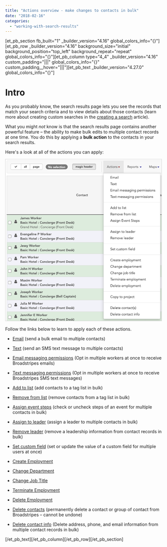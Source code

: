 ```yaml
---
title: "Actions overview - make changes to contacts in bulk"
date: "2018-02-16"
categories: 
  - "working-with-search-results"
---
```


\[et\_pb\_section fb\_built="1" \_builder\_version="4.16" global\_colors\_info="{}"\]\[et\_pb\_row \_builder\_version="4.16" background\_size="initial" background\_position="top\_left" background\_repeat="repeat" global\_colors\_info="{}"\]\[et\_pb\_column type="4\_4" \_builder\_version="4.16" custom\_padding="|||" global\_colors\_info="{}" custom\_padding\_\_hover="|||"\]\[et\_pb\_text \_builder\_version="4.27.0" global\_colors\_info="{}"\]

# Intro

As you probably know, the search results page lets you see the records that match your search criteria and to view details about those contacts (learn more about creating custom searches in the [creating a search](https://help.broadstripes.com/help-articles/using-broadstripes/customize/create-and-save-a-search/) article).

What you might _not_ know is that the search results page contains another powerful feature – the ability to make bulk edits to multiple contact records at one time. You do this by applying a **bulk action** to the contacts in your search results.

Here's a look at all of the actions you can apply:

![](images/BulkActionsMenuComplete2021.png)

Follow the links below to learn to apply each of these actions.

- [Email](https://help.broadstripes.com/help-articles/using-broadstripes/working-with-search-results/bulk-actions-send-email/) (send a bulk email to multiple contacts)
- [Text](https://help.broadstripes.com/help-articles/using-broadstripes/working-with-search-results/bulk-actions-send-sms-text-message/) (send an SMS text message to multiple contacts)
- [Email messaging permissions](https://help.broadstripes.com/help-articles/using-broadstripes/working-with-contact-records/text-messaging-opted-in-permissions-2/) (Opt in multiple workers at once to receive Broadstripes emails)
- [Text messaging permissions](https://help.broadstripes.com/help-articles/using-broadstripes/working-with-contact-records/text-messaging-opted-in-permissions/) (Opt in multiple workers at once to receive Broadstripes SMS text messages)

- [Add to list](https://help.broadstripes.com/help-articles/using-broadstripes/working-with-search-results/bulk-actions-list/) (add contacts to a tag list in bulk)
- [Remove from list](https://help.broadstripes.com/help-articles/using-broadstripes/working-with-search-results/bulk-actions-list/) (remove contacts from a tag list in bulk)
- [Assign event steps](https://help.broadstripes.com/help-articles/using-broadstripes/working-with-search-results/bulk-actions-assign-event-steps/) (check or uncheck steps of an event for multiple contacts in bulk)
- [Assign to leader](https://help.broadstripes.com/help-articles/using-broadstripes/working-with-search-results/bulk-actions-assign-leader-remove-leader/) (assign a leader to multiple contacts in bulk)
- [Remove leader](https://help.broadstripes.com/help-articles/using-broadstripes/working-with-search-results/bulk-actions-assign-leader-remove-leader/) (remove a leadership information from contact records in bulk)
- [Set custom field](https://help.broadstripes.com/help-articles/using-broadstripes/working-with-search-results/bulk-actions-set-update-custom-field/) (set or update the value of a custom field for multiple users at once)
- [Create Employment  
    ](https://help.broadstripes.com/help-articles/using-broadstripes/working-with-search-results/bulk-actions-employment-department-job-title-create-change-terminate-delete/)
- [Change Department  
    ](https://help.broadstripes.com/help-articles/using-broadstripes/working-with-search-results/bulk-actions-employment-department-job-title-create-change-terminate-delete/)
- [Change Job Title  
    ](https://help.broadstripes.com/help-articles/using-broadstripes/working-with-search-results/bulk-actions-employment-department-job-title-create-change-terminate-delete/)
- [Terminate Employment  
    ](https://help.broadstripes.com/help-articles/using-broadstripes/working-with-search-results/bulk-actions-employment-department-job-title-create-change-terminate-delete/)
- [Delete Employment](https://help.broadstripes.com/help-articles/using-broadstripes/working-with-search-results/bulk-actions-employment-department-job-title-create-change-terminate-delete/)
- [Delete contacts](https://help.broadstripes.com/help-articles/using-broadstripes/working-with-search-results/bulk-actions-delete-contacts/) (permanently delete a contact or group of contact from Broadstripes – cannot be undone)
- [Delete contact info](https://help.broadstripes.com/help-articles/using-broadstripes/working-with-search-results/bulk-actions-delete-contact-info/) (Delete address, phone, and email information from multiple contact records in bulk)

\[/et\_pb\_text\]\[/et\_pb\_column\]\[/et\_pb\_row\]\[/et\_pb\_section\]
